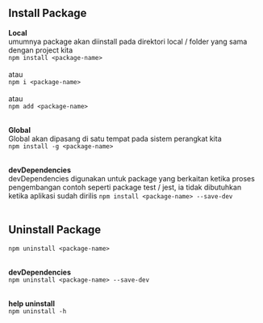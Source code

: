 ## Install Package
**Local** <br>
umumnya package akan diinstall pada direktori local / folder yang sama dengan project kita  <br>
`npm install <package-name>` <br><br>
atau <br>
`npm i <package-name>` <br><br>
atau <br>
`npm add <package-name>` <br><br>

**Global** <br>
Global akan dipasang di satu tempat pada sistem perangkat kita <br>
`npm install -g <package-name>`<br><br>

**devDependencies** <br>
devDependencies digunakan untuk package yang berkaitan ketika proses pengembangan contoh seperti package test / jest, ia tidak dibutuhkan ketika aplikasi sudah dirilis 
`npm install <package-name> --save-dev`<br><br>

## Uninstall Package

`npm uninstall <package-name>` <br><br>

**devDependencies** <br>
`npm uninstall <package-name> --save-dev`<br><br>

**help uninstall** <br>
`npm uninstall -h`<br><br>